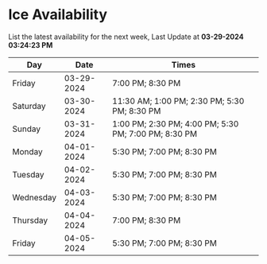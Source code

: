 # Ice Availability

List the latest availability for the next week, Last Update at **03-29-2024 03:24:23 PM**

| Day         | Date        | Times       |
| ----------- | ----------- | ----------- |
|Friday|03-29-2024|7:00 PM; 8:30 PM|
|Saturday|03-30-2024|11:30 AM; 1:00 PM; 2:30 PM; 5:30 PM; 8:30 PM|
|Sunday|03-31-2024|1:00 PM; 2:30 PM; 4:00 PM; 5:30 PM; 7:00 PM; 8:30 PM|
|Monday|04-01-2024|5:30 PM; 7:00 PM; 8:30 PM|
|Tuesday|04-02-2024|5:30 PM; 7:00 PM; 8:30 PM|
|Wednesday|04-03-2024|5:30 PM; 7:00 PM; 8:30 PM|
|Thursday|04-04-2024|7:00 PM; 8:30 PM|
|Friday|04-05-2024|5:30 PM; 7:00 PM; 8:30 PM|

